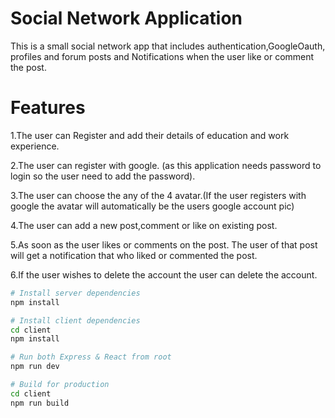 # Social Network Application
This is a small social network app that includes authentication,GoogleOauth, profiles and forum posts and Notifications when the user like or comment the post.

# Features
1.The user can Register and add their details of education and work experience.

2.The user can register with google. (as this application needs password to login so the user need to add the password).

3.The user can choose the any of the 4 avatar.(If the user registers with google the avatar will automatically be the users google account pic)

4.The user can add a new post,comment or like on existing post.

5.As soon as the user likes or comments on the post. The user of that post will get a notification that who liked or commented the post.

6.If the user wishes to delete the account the user can delete the account.




```bash
# Install server dependencies
npm install

# Install client dependencies
cd client
npm install

# Run both Express & React from root
npm run dev

# Build for production
cd client
npm run build
```




